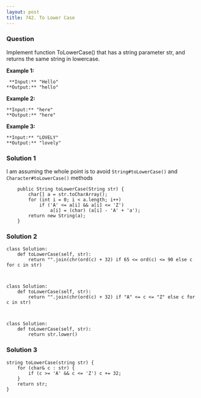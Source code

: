 ```yaml
---
layout: post
title: 742. To Lower Case
---
```

### Question
Implement function ToLowerCase() that has a string parameter str, and returns
the same string in lowercase.



 **Example 1:**

    
    
     **Input:** "Hello"
    **Output:** "hello"
    

**Example 2:**

    
    
    **Input:** "here"
    **Output:** "here"
    

**Example 3:**

    
    
    **Input:** "LOVELY"
    **Output:** "lovely"
    

### Solution 1
I am assuming the whole point is to avoid `String#toLowerCase()` and
`Character#toLowerCase()` methods

    
    
        public String toLowerCase(String str) {
            char[] a = str.toCharArray();
            for (int i = 0; i < a.length; i++)
                if ('A' <= a[i] && a[i] <= 'Z')
                    a[i] = (char) (a[i] - 'A' + 'a');
            return new String(a);
        }


### Solution 2
    
    
    class Solution:
        def toLowerCase(self, str): 
            return "".join(chr(ord(c) + 32) if 65 <= ord(c) <= 90 else c for c in str)
    
    
    
    class Solution:
        def toLowerCase(self, str): 
            return "".join(chr(ord(c) + 32) if "A" <= c <= "Z" else c for c in str)
    
    
    
    class Solution:
        def toLowerCase(self, str): 
            return str.lower()
    


### Solution 3
    
    
    string toLowerCase(string str) {        
        for (char& c : str) {
            if (c >= 'A' && c <= 'Z') c += 32;
        }
        return str;
    }
    



